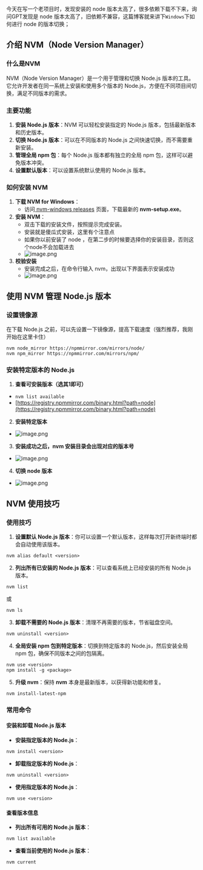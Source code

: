 今天在写一个老项目时，发现安装的 node 版本太高了，很多依赖下载不下来，询问GPT发现是 node 版本太高了，旧依赖不兼容，这篇博客就来讲下`Windows`下如何进行 node 的版本切换；
## 介绍 NVM（Node Version Manager）
### 什么是NVM
NVM（Node Version Manager）是一个用于管理和切换 Node.js 版本的工具。它允许开发者在同一系统上安装和使用多个版本的 Node.js，方便在不同项目间切换，满足不同版本的需求。
### 主要功能

1. **安装 Node.js 版本**：NVM 可以轻松安装指定的 Node.js 版本，包括最新版本和历史版本。
2. **切换 Node.js 版本**：可以在不同版本的 Node.js 之间快速切换，而不需要重新安装。
3. **管理全局 npm 包**：每个 Node.js 版本都有独立的全局 npm 包，这样可以避免版本冲突。
4. **设置默认版本**：可以设置系统默认使用的 Node.js 版本。
### 如何安装 NVM

1. **下载 NVM for Windows**：
   - 访问[ nvm-windows releases](https://github.com/coreybutler/nvm-windows/releases) 页面，下载最新的 **nvm-setup.exe**。
2. **安装 NVM**：
   - 双击下载的安装文件，按照提示完成安装。
   - 安装就是傻瓜式安装，这里有个注意点
   - 如果你以前安装了 node ，在第二步的时候要选择你的安装目录，否则这个node不会加载进去
   - ![image.png](https://cdn.nlark.com/yuque/0/2024/png/22796888/1715781792607-299c64d3-8a60-49dd-a89f-eef818e823f1.png#averageHue=%23f0efef&clientId=uda8f813a-10f1-4&from=paste&height=386&id=kDFEM&originHeight=482&originWidth=582&originalType=binary&ratio=1.25&rotation=0&showTitle=false&size=27017&status=done&style=none&taskId=u70d9ef6b-7232-4fa0-b586-cb77b390329&title=&width=465.6)
3. **校验安装**
   - 安装完成之后，在命令行输入 nvm，出现以下界面表示安装成功
   - ![image.png](https://cdn.nlark.com/yuque/0/2024/png/22796888/1715782063820-64dba6a5-4500-4bca-80ea-af07fc2a580d.png#averageHue=%23181818&clientId=uda8f813a-10f1-4&from=paste&height=373&id=u2389d073&originHeight=760&originWidth=1481&originalType=binary&ratio=1.25&rotation=0&showTitle=false&size=100555&status=done&style=none&taskId=uf5d06b3a-0135-4821-abf3-78644ad2888&title=&width=726)

## 使用 NVM 管理 Node.js 版本
### 设置镜像源
在下载 Node.js 之前，可以先设置一下镜像源，提高下载速度（强烈推荐，我刚开始在这里卡住）
```shell
nvm node_mirror https://npmmirror.com/mirrors/node/
nvm npm_mirror https://npmmirror.com/mirrors/npm/
```
### 安装特定版本的 Node.js

1. **查看可安装版本（选其1即可）**
- `nvm list available`
- [https://registry.npmmirror.com/binary.html?path=node](https://registry.npmmirror.com/binary.html?path=node)
2. **安装特定版本**
- ![image.png](https://cdn.nlark.com/yuque/0/2024/png/22796888/1715782574324-b30fbc07-d1ca-44ee-8a6f-864336e10a74.png#averageHue=%230e0e0e&clientId=uda8f813a-10f1-4&from=paste&height=386&id=ufd470159&originHeight=760&originWidth=1292&originalType=binary&ratio=1.25&rotation=0&showTitle=false&size=20611&status=done&style=none&taskId=u3e3fa92d-228f-4b97-a363-fefb4120881&title=&width=656)
3. **安装成功之后，nvm 安装目录会出现对应的版本号**
- ![image.png](https://cdn.nlark.com/yuque/0/2024/png/22796888/1715782639436-e2496a7b-f0f1-4e40-8179-93d8343e2458.png#averageHue=%23fcfbfa&clientId=uda8f813a-10f1-4&from=paste&height=421&id=u76f9a590&originHeight=526&originWidth=826&originalType=binary&ratio=1.25&rotation=0&showTitle=false&size=45695&status=done&style=none&taskId=u127e3912-d017-4958-9564-b15c54f933f&title=&width=660.8)
4. **切换 node 版本**
- ![image.png](https://cdn.nlark.com/yuque/0/2024/png/22796888/1715782751796-3cdf16ff-82f8-4997-8bb7-aecb98c55924.png#averageHue=%230f0f0f&clientId=uda8f813a-10f1-4&from=paste&height=449&id=u3ead0f0f&originHeight=760&originWidth=1292&originalType=binary&ratio=1.25&rotation=0&showTitle=false&size=32017&status=done&style=none&taskId=ueebe4b2f-bea7-4b9f-9e64-35c9796523e&title=&width=764)
## NVM 使用技巧
### 使用技巧

1. **设置默认 Node.js 版本**：你可以设置一个默认版本，这样每次打开新终端时都会自动使用该版本。
```shell
nvm alias default <version>
```

2. **列出所有已安装的 Node.js 版本**：可以查看系统上已经安装的所有 Node.js 版本。
```shell
nvm list
```
或
```shell
nvm ls
```

3. **卸载不需要的 Node.js 版本**：清理不再需要的版本，节省磁盘空间。
```shell
nvm uninstall <version>
```

4. **全局安装 npm 包到特定版本**：切换到特定版本的 Node.js，然后安装全局 npm 包，确保不同版本之间的包隔离。
```shell
nvm use <version>
npm install -g <package>
```

5. **升级 nvm**：保持 **nvm** 本身是最新版本，以获得新功能和修复。
```shell
nvm install-latest-npm
```
### 常用命令
#### 安装和卸载 Node.js 版本

- **安装指定版本的 Node.js**：
```shell
nvm install <version>
```

- **卸载指定版本的 Node.js**：
```shell
nvm uninstall <version>
```

- **使用指定版本的 Node.js**：
```shell
nvm use <version>
```
#### 查看版本信息

- **列出所有可用的 Node.js 版本**：
```shell
nvm list available
```

- **查看当前使用的 Node.js 版本**：
```shell
nvm current
```
